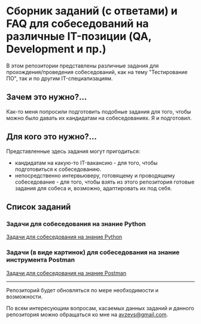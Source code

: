 # Сборник заданий (с ответами) и FAQ для собеседований на различные IT-позиции (QA, Development и пр.)

В этом репозитории представлены различные задания для прохождения/проведения собеседований, как на тему "Тестирование ПО", так и по другим IT-специализациям.

## Зачем это нужно?...

Как-то меня попросили подготовить подобные задания для того, чтобы можно было давать их кандидатам на собеседованиях. Я и подготовил.

## Для кого это нужно?...

Представленные здесь задания могут пригодиться:
- кандидатам на какую-то IT-вакансию - для того, чтобы подготовиться к собеседованию.
- непосредственно интервьюверу, готовящему и проводящему собеседование - для того, чтобы взять из этого репозитория готовые задания для собеса и, возможно, адаптировать их под себя.

## Список заданий

### Задачи для собеседования на знание Python

[Задачи для собеседования на знание Python](Python_interview_tasks/README.md)

### Задачи (в виде картинок) для собеседования на знание инструмента Postman

[Задачи для собеседования на знание Postman](Postman_interview_tasks/README.md)


-----

Репозиторий будет обновляться по мере необходимости и возможности.

По всем интересующим вопросам, касаемых данных заданий и данного репозитория можно обращаться ко мне на avzevs@gmail.com.
